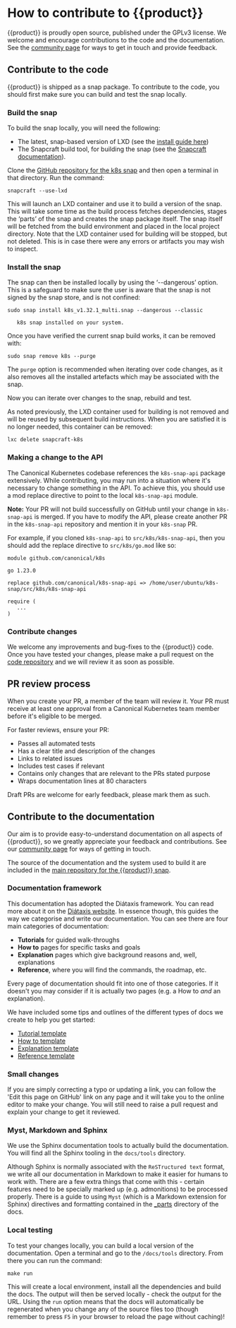 # How to contribute to {{product}}

{{product}} is proudly open source, published under the GPLv3 license.
We welcome and encourage contributions to the code and the documentation. See
the [community page][] for ways to get in touch and provide feedback.

## Contribute to the code

{{product}} is shipped as a snap package. To contribute to the code,
you should first make sure you can build and test the snap locally.

### Build the snap

To build the snap locally, you will need the following:

- The latest, snap-based version of LXD (see the [install guide here][install
   lxd])
- The Snapcraft build tool, for building the snap (see the [Snapcraft
   documentation][]).

Clone the [GitHub repository for the k8s snap][code repo] and then open a
terminal in that directory. Run the command:

```
snapcraft --use-lxd
```

This will launch an LXD container and use it to build a version of the snap.
This will take some time as the build process fetches dependencies, stages the
‘parts’ of the snap and creates the snap package itself. The snap itself will
be fetched from the build environment and placed in the local project
directory. Note that the LXD container used for building will be stopped, but
not deleted. This is in case there were any errors or artifacts you may wish to
inspect.

### Install the snap

The snap can then be installed locally by using the ‘--dangerous’ option. This
is a safeguard to make sure the user is aware that the snap is not signed by
the snap store, and is not confined:

```
sudo snap install k8s_v1.32.1_multi.snap --dangerous --classic
```

```{note} You will not be able to install this snap if there is already a
   k8s snap installed on your system.
```

Once you have verified the current snap build works, it can be removed with:

```
sudo snap remove k8s --purge
```

The `purge` option is recommended when iterating over code changes, as it also
removes all the installed artefacts which may be associated with the snap.

Now you can iterate over changes to the snap, rebuild and test.

As noted previously, the LXD container used for building is not removed and
will be reused by subsequent build instructions. When you are satisfied it is
no longer needed, this container can be removed:

```
lxc delete snapcraft-k8s
```

### Making a change to the API

The Canonical Kubernetes codebase references the `k8s-snap-api` package
extensively. While contributing, you may run into a situation where it's
necessary to change something in the API. To achieve this, you should use a mod
replace directive to point to the local `k8s-snap-api` module.

**Note:** Your PR will not build successfully on GitHub until your change in
`k8s-snap-api` is merged. If you have to modify the API, please create another
PR in the `k8s-snap-api` repository and mention it in your `k8s-snap` PR.

For example, if you cloned `k8s-snap-api` to `src/k8s/k8s-snap-api`, then you
should add the replace directive to `src/k8s/go.mod` like so:

```
module github.com/canonical/k8s

go 1.23.0

replace github.com/canonical/k8s-snap-api => /home/user/ubuntu/k8s-snap/src/k8s/k8s-snap-api

require (
   ...
)
```

### Contribute changes

We welcome any improvements and bug-fixes to the {{product}} code.
Once you have tested your changes, please make a pull request on the [code
repository][code repo] and we will review it as soon as possible.

## PR review process

When you create your PR, a member of the team will review it. Your PR must
receive at least one approval from a Canonical Kubernetes team member before
it's eligible to be merged.

For faster reviews, ensure your PR:

* Passes all automated tests
* Has a clear title and description of the changes
* Links to related issues
* Includes test cases if relevant
* Contains only changes that are relevant to the PRs stated purpose
* Wraps documentation lines at 80 characters

Draft PRs are welcome for early feedback, please mark them as such.

## Contribute to the documentation

Our aim is to provide easy-to-understand documentation on all aspects of
{{product}}, so we greatly appreciate your feedback and contributions.
See our [community page][] for ways of getting in touch.

The source of the documentation and the system used to build it are included in
the [main repository for the {{product}} snap][code repo].

### Documentation framework

This documentation has adopted the Diátaxis framework. You can read more about
it on the [Diátaxis website]. In essence though, this guides the way we
categorise and write our documentation. You can see there are four main
categories of documentation:

- **Tutorials** for guided walk-throughs
- **How to** pages for specific tasks and goals
- **Explanation** pages which give background reasons and, well, explanations
- **Reference**, where you will find the commands, the roadmap, etc.

Every page of documentation should fit into one of those categories. If it
doesn't you may consider if it is actually two pages (e.g. a How to *and* an
explanation).

We have included some tips and outlines of the different types of docs we
create to help you get started:

- [Tutorial template][]
- [How to template][]
- [Explanation template][]
- [Reference template][]

### Small changes

If you are simply correcting a typo or updating a link, you can follow the
'Edit this page on GitHub' link on any page and it will take you to the online
editor to make your change. You will still need to raise a pull request and
explain your change to get it reviewed.

### Myst, Markdown and Sphinx

We use the Sphinx documentation tools to actually build the documentation. You
will find all the Sphinx tooling in the `docs/tools` directory.

Although Sphinx is normally associated with the `ReSTructured text` format, we
write all our documentation in Markdown to make it easier for humans to work
with. There are a few extra things that come with this - certain features need
to be specially marked up (e.g. admonitions) to be processed properly. There is
a guide to using `Myst` (which is a Markdown extension for Sphinx) directives
and formatting contained in the [_parts][] directory of the docs.

### Local testing

To test your changes locally, you can build a local version of the
documentation. Open a terminal and go to the `/docs/tools` directory. From
there you can run the command:

```
make run
```

This will create a local environment, install all the dependencies and build
the docs. The output will then be served locally - check the output for the
URL. Using the `run` option means that the docs will automatically be
regenerated when you change any of the source files too (though remember to
press `F5` in your browser to reload the page without caching)!

<!-- LINKS -->

[install lxd]: https://documentation.ubuntu.com/lxd/en/latest/tutorial/first_steps/
[Snapcraft documentation]: https://snapcraft.io/docs/snapcraft-setup
[code repo]: https://github.com/canonical/k8s-snap
[Diátaxis website]: https://diataxis.fr/
[_parts]: https://github.com/canonical/k8s-snap/blob/main/docs/src/_parts/doc-cheat-sheet-myst.md
[community page]: ../reference/community
[Tutorial template]: https://raw.githubusercontent.com/canonical/k8s-snap/main/docs/src/_parts/template-tutorial
[How to template]: https://raw.githubusercontent.com/canonical/k8s-snap/main/docs/src/_parts/template-howto
[Explanation template]: https://raw.githubusercontent.com/canonical/k8s-snap/main/docs/src/_parts/template-explanation
[Reference template]: https://raw.githubusercontent.com/canonical/k8s-snap/main/docs/src/_parts/template-reference
